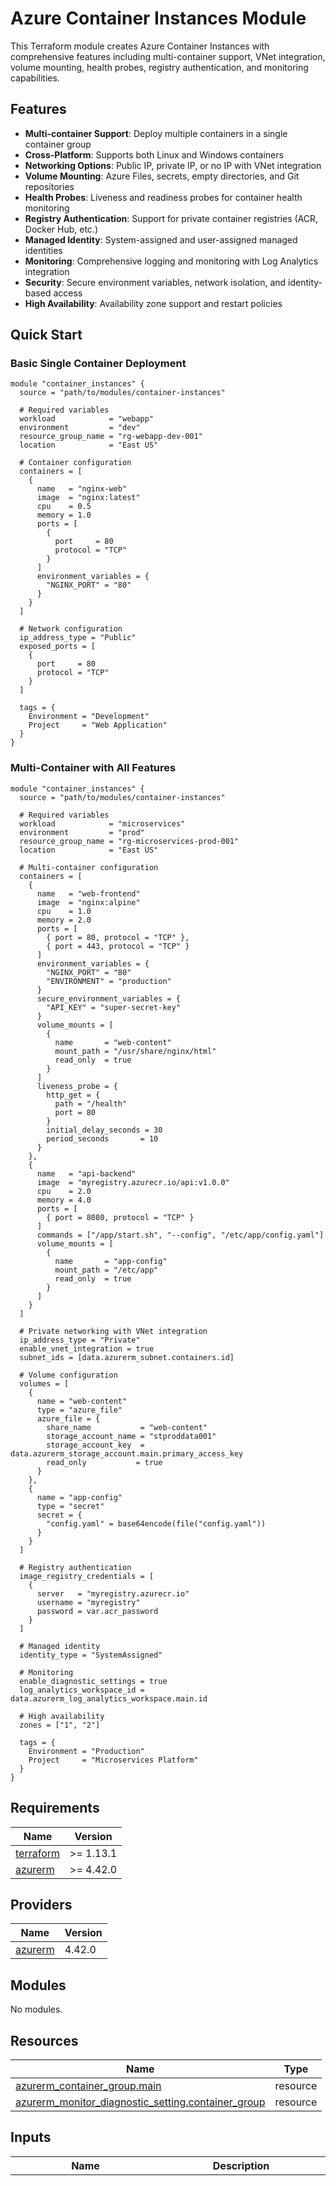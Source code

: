 # Azure Container Instances Module

This Terraform module creates Azure Container Instances with comprehensive features including multi-container support, VNet integration, volume mounting, health probes, registry authentication, and monitoring capabilities.

## Features

- **Multi-container Support**: Deploy multiple containers in a single container group
- **Cross-Platform**: Supports both Linux and Windows containers
- **Networking Options**: Public IP, private IP, or no IP with VNet integration
- **Volume Mounting**: Azure Files, secrets, empty directories, and Git repositories
- **Health Probes**: Liveness and readiness probes for container health monitoring
- **Registry Authentication**: Support for private container registries (ACR, Docker Hub, etc.)
- **Managed Identity**: System-assigned and user-assigned managed identities
- **Monitoring**: Comprehensive logging and monitoring with Log Analytics integration
- **Security**: Secure environment variables, network isolation, and identity-based access
- **High Availability**: Availability zone support and restart policies

## Quick Start

### Basic Single Container Deployment

```hcl
module "container_instances" {
  source = "path/to/modules/container-instances"

  # Required variables
  workload            = "webapp"
  environment         = "dev"
  resource_group_name = "rg-webapp-dev-001"
  location            = "East US"

  # Container configuration
  containers = [
    {
      name   = "nginx-web"
      image  = "nginx:latest"
      cpu    = 0.5
      memory = 1.0
      ports = [
        {
          port     = 80
          protocol = "TCP"
        }
      ]
      environment_variables = {
        "NGINX_PORT" = "80"
      }
    }
  ]

  # Network configuration
  ip_address_type = "Public"
  exposed_ports = [
    {
      port     = 80
      protocol = "TCP"
    }
  ]

  tags = {
    Environment = "Development"
    Project     = "Web Application"
  }
}
```

### Multi-Container with All Features

```hcl
module "container_instances" {
  source = "path/to/modules/container-instances"

  # Required variables
  workload            = "microservices"
  environment         = "prod"
  resource_group_name = "rg-microservices-prod-001"
  location            = "East US"

  # Multi-container configuration
  containers = [
    {
      name   = "web-frontend"
      image  = "nginx:alpine"
      cpu    = 1.0
      memory = 2.0
      ports = [
        { port = 80, protocol = "TCP" },
        { port = 443, protocol = "TCP" }
      ]
      environment_variables = {
        "NGINX_PORT" = "80"
        "ENVIRONMENT" = "production"
      }
      secure_environment_variables = {
        "API_KEY" = "super-secret-key"
      }
      volume_mounts = [
        {
          name       = "web-content"
          mount_path = "/usr/share/nginx/html"
          read_only  = true
        }
      ]
      liveness_probe = {
        http_get = {
          path = "/health"
          port = 80
        }
        initial_delay_seconds = 30
        period_seconds       = 10
      }
    },
    {
      name   = "api-backend"
      image  = "myregistry.azurecr.io/api:v1.0.0"
      cpu    = 2.0
      memory = 4.0
      ports = [
        { port = 8080, protocol = "TCP" }
      ]
      commands = ["/app/start.sh", "--config", "/etc/app/config.yaml"]
      volume_mounts = [
        {
          name       = "app-config"
          mount_path = "/etc/app"
          read_only  = true
        }
      ]
    }
  ]

  # Private networking with VNet integration
  ip_address_type = "Private"
  enable_vnet_integration = true
  subnet_ids = [data.azurerm_subnet.containers.id]

  # Volume configuration
  volumes = [
    {
      name = "web-content"
      type = "azure_file"
      azure_file = {
        share_name           = "web-content"
        storage_account_name = "stproddata001"
        storage_account_key  = data.azurerm_storage_account.main.primary_access_key
        read_only           = true
      }
    },
    {
      name = "app-config"
      type = "secret"
      secret = {
        "config.yaml" = base64encode(file("config.yaml"))
      }
    }
  ]

  # Registry authentication
  image_registry_credentials = [
    {
      server   = "myregistry.azurecr.io"
      username = "myregistry"
      password = var.acr_password
    }
  ]

  # Managed identity
  identity_type = "SystemAssigned"

  # Monitoring
  enable_diagnostic_settings = true
  log_analytics_workspace_id = data.azurerm_log_analytics_workspace.main.id

  # High availability
  zones = ["1", "2"]

  tags = {
    Environment = "Production"
    Project     = "Microservices Platform"
  }
}
```


<!-- BEGIN_TF_DOCS -->
## Requirements

| Name                                                                      | Version   |
| ------------------------------------------------------------------------- | --------- |
| <a name="requirement_terraform"></a> [terraform](#requirement\_terraform) | >= 1.13.1 |
| <a name="requirement_azurerm"></a> [azurerm](#requirement\_azurerm)       | >= 4.42.0 |

## Providers

| Name                                                          | Version |
| ------------------------------------------------------------- | ------- |
| <a name="provider_azurerm"></a> [azurerm](#provider\_azurerm) | 4.42.0  |

## Modules

No modules.

## Resources

| Name                                                                                                                                                             | Type     |
| ---------------------------------------------------------------------------------------------------------------------------------------------------------------- | -------- |
| [azurerm_container_group.main](https://registry.terraform.io/providers/hashicorp/azurerm/latest/docs/resources/container_group)                                  | resource |
| [azurerm_monitor_diagnostic_setting.container_group](https://registry.terraform.io/providers/hashicorp/azurerm/latest/docs/resources/monitor_diagnostic_setting) | resource |

## Inputs

| Name                                                                                                                        | Description                                                                                                      | Type                                                                                                                                                                                                                                                                                                                                                                                                                                                                                                                                                                                                                                                                                                                                                                                                                                                                                                                                                                                                                                                                                                                                                                                                                                                                                                                                                                                                                                                                                                                                                                                                                                                                                                                                                    | Default                                         | Required |
| --------------------------------------------------------------------------------------------------------------------------- | ---------------------------------------------------------------------------------------------------------------- | ------------------------------------------------------------------------------------------------------------------------------------------------------------------------------------------------------------------------------------------------------------------------------------------------------------------------------------------------------------------------------------------------------------------------------------------------------------------------------------------------------------------------------------------------------------------------------------------------------------------------------------------------------------------------------------------------------------------------------------------------------------------------------------------------------------------------------------------------------------------------------------------------------------------------------------------------------------------------------------------------------------------------------------------------------------------------------------------------------------------------------------------------------------------------------------------------------------------------------------------------------------------------------------------------------------------------------------------------------------------------------------------------------------------------------------------------------------------------------------------------------------------------------------------------------------------------------------------------------------------------------------------------------------------------------------------------------------------------------------------------------- | ----------------------------------------------- | :------: |
| <a name="input_containers"></a> [containers](#input\_containers)                                                            | List of containers to deploy in the container group                                                              | <pre>list(object({<br/>    name   = string<br/>    image  = string<br/>    cpu    = number<br/>    memory = number<br/>    ports = optional(list(object({<br/>      port     = number<br/>      protocol = optional(string, "TCP")<br/>    })), [])<br/>    environment_variables        = optional(map(string), {})<br/>    secure_environment_variables = optional(map(string), {})<br/>    commands                     = optional(list(string), [])<br/>    volume_mounts = optional(list(object({<br/>      name       = string<br/>      mount_path = string<br/>      read_only  = optional(bool, false)<br/>    })), [])<br/>    liveness_probe = optional(object({<br/>      exec = optional(list(string))<br/>      http_get = optional(object({<br/>        path   = optional(string)<br/>        port   = number<br/>        scheme = optional(string, "HTTP")<br/>      }))<br/>      initial_delay_seconds = optional(number, 0)<br/>      period_seconds        = optional(number, 10)<br/>      failure_threshold     = optional(number, 3)<br/>      success_threshold     = optional(number, 1)<br/>      timeout_seconds       = optional(number, 1)<br/>    }))<br/>    readiness_probe = optional(object({<br/>      exec = optional(list(string))<br/>      http_get = optional(object({<br/>        path   = optional(string)<br/>        port   = number<br/>        scheme = optional(string, "HTTP")<br/>      }))<br/>      initial_delay_seconds = optional(number, 0)<br/>      period_seconds        = optional(number, 10)<br/>      failure_threshold     = optional(number, 3)<br/>      success_threshold     = optional(number, 1)<br/>      timeout_seconds       = optional(number, 1)<br/>    }))<br/>  }))</pre> | n/a                                             |   yes    |
| <a name="input_diagnostic_logs"></a> [diagnostic\_logs](#input\_diagnostic\_logs)                                           | List of log categories to enable for diagnostic settings                                                         | `list(string)`                                                                                                                                                                                                                                                                                                                                                                                                                                                                                                                                                                                                                                                                                                                                                                                                                                                                                                                                                                                                                                                                                                                                                                                                                                                                                                                                                                                                                                                                                                                                                                                                                                                                                                                                          | <pre>[<br/>  "ContainerInstanceLog"<br/>]</pre> |    no    |
| <a name="input_diagnostic_metrics"></a> [diagnostic\_metrics](#input\_diagnostic\_metrics)                                  | List of metric categories to enable for diagnostic settings                                                      | `list(string)`                                                                                                                                                                                                                                                                                                                                                                                                                                                                                                                                                                                                                                                                                                                                                                                                                                                                                                                                                                                                                                                                                                                                                                                                                                                                                                                                                                                                                                                                                                                                                                                                                                                                                                                                          | <pre>[<br/>  "AllMetrics"<br/>]</pre>           |    no    |
| <a name="input_dns_name_label"></a> [dns\_name\_label](#input\_dns\_name\_label)                                            | The DNS name label for the container group                                                                       | `string`                                                                                                                                                                                                                                                                                                                                                                                                                                                                                                                                                                                                                                                                                                                                                                                                                                                                                                                                                                                                                                                                                                                                                                                                                                                                                                                                                                                                                                                                                                                                                                                                                                                                                                                                                | `null`                                          |    no    |
| <a name="input_dns_name_label_reuse_policy"></a> [dns\_name\_label\_reuse\_policy](#input\_dns\_name\_label\_reuse\_policy) | The DNS name label reuse policy (Unsecure, TenantReuse, SubscriptionReuse, ResourceGroupReuse, Noreuse)          | `string`                                                                                                                                                                                                                                                                                                                                                                                                                                                                                                                                                                                                                                                                                                                                                                                                                                                                                                                                                                                                                                                                                                                                                                                                                                                                                                                                                                                                                                                                                                                                                                                                                                                                                                                                                | `"Unsecure"`                                    |    no    |
| <a name="input_enable_diagnostic_settings"></a> [enable\_diagnostic\_settings](#input\_enable\_diagnostic\_settings)        | Enable diagnostic settings for the container group                                                               | `bool`                                                                                                                                                                                                                                                                                                                                                                                                                                                                                                                                                                                                                                                                                                                                                                                                                                                                                                                                                                                                                                                                                                                                                                                                                                                                                                                                                                                                                                                                                                                                                                                                                                                                                                                                                  | `false`                                         |    no    |
| <a name="input_enable_public_ip"></a> [enable\_public\_ip](#input\_enable\_public\_ip)                                      | Enable public IP address for the container group                                                                 | `bool`                                                                                                                                                                                                                                                                                                                                                                                                                                                                                                                                                                                                                                                                                                                                                                                                                                                                                                                                                                                                                                                                                                                                                                                                                                                                                                                                                                                                                                                                                                                                                                                                                                                                                                                                                  | `true`                                          |    no    |
| <a name="input_enable_vnet_integration"></a> [enable\_vnet\_integration](#input\_enable\_vnet\_integration)                 | Enable VNet integration for the container group                                                                  | `bool`                                                                                                                                                                                                                                                                                                                                                                                                                                                                                                                                                                                                                                                                                                                                                                                                                                                                                                                                                                                                                                                                                                                                                                                                                                                                                                                                                                                                                                                                                                                                                                                                                                                                                                                                                  | `false`                                         |    no    |
| <a name="input_environment"></a> [environment](#input\_environment)                                                         | The environment name                                                                                             | `string`                                                                                                                                                                                                                                                                                                                                                                                                                                                                                                                                                                                                                                                                                                                                                                                                                                                                                                                                                                                                                                                                                                                                                                                                                                                                                                                                                                                                                                                                                                                                                                                                                                                                                                                                                | n/a                                             |   yes    |
| <a name="input_exposed_ports"></a> [exposed\_ports](#input\_exposed\_ports)                                                 | List of ports to expose on the container group                                                                   | <pre>list(object({<br/>    port     = number<br/>    protocol = optional(string, "TCP")<br/>  }))</pre>                                                                                                                                                                                                                                                                                                                                                                                                                                                                                                                                                                                                                                                                                                                                                                                                                                                                                                                                                                                                                                                                                                                                                                                                                                                                                                                                                                                                                                                                                                                                                                                                                                                 | `[]`                                            |    no    |
| <a name="input_identity_ids"></a> [identity\_ids](#input\_identity\_ids)                                                    | List of user assigned identity IDs                                                                               | `list(string)`                                                                                                                                                                                                                                                                                                                                                                                                                                                                                                                                                                                                                                                                                                                                                                                                                                                                                                                                                                                                                                                                                                                                                                                                                                                                                                                                                                                                                                                                                                                                                                                                                                                                                                                                          | `[]`                                            |    no    |
| <a name="input_identity_type"></a> [identity\_type](#input\_identity\_type)                                                 | The type of managed identity for the container group (SystemAssigned, UserAssigned, SystemAssigned,UserAssigned) | `string`                                                                                                                                                                                                                                                                                                                                                                                                                                                                                                                                                                                                                                                                                                                                                                                                                                                                                                                                                                                                                                                                                                                                                                                                                                                                                                                                                                                                                                                                                                                                                                                                                                                                                                                                                | `null`                                          |    no    |
| <a name="input_image_registry_credentials"></a> [image\_registry\_credentials](#input\_image\_registry\_credentials)        | List of image registry credentials                                                                               | <pre>list(object({<br/>    server   = string<br/>    username = string<br/>    password = string<br/>  }))</pre>                                                                                                                                                                                                                                                                                                                                                                                                                                                                                                                                                                                                                                                                                                                                                                                                                                                                                                                                                                                                                                                                                                                                                                                                                                                                                                                                                                                                                                                                                                                                                                                                                                        | `[]`                                            |    no    |
| <a name="input_ip_address_type"></a> [ip\_address\_type](#input\_ip\_address\_type)                                         | The IP address type for the container group (Public, Private, None)                                              | `string`                                                                                                                                                                                                                                                                                                                                                                                                                                                                                                                                                                                                                                                                                                                                                                                                                                                                                                                                                                                                                                                                                                                                                                                                                                                                                                                                                                                                                                                                                                                                                                                                                                                                                                                                                | `"Public"`                                      |    no    |
| <a name="input_location"></a> [location](#input\_location)                                                                  | The Azure region                                                                                                 | `string`                                                                                                                                                                                                                                                                                                                                                                                                                                                                                                                                                                                                                                                                                                                                                                                                                                                                                                                                                                                                                                                                                                                                                                                                                                                                                                                                                                                                                                                                                                                                                                                                                                                                                                                                                | n/a                                             |   yes    |
| <a name="input_log_analytics_workspace_id"></a> [log\_analytics\_workspace\_id](#input\_log\_analytics\_workspace\_id)      | Log Analytics workspace ID for diagnostic settings                                                               | `string`                                                                                                                                                                                                                                                                                                                                                                                                                                                                                                                                                                                                                                                                                                                                                                                                                                                                                                                                                                                                                                                                                                                                                                                                                                                                                                                                                                                                                                                                                                                                                                                                                                                                                                                                                | `null`                                          |    no    |
| <a name="input_os_type"></a> [os\_type](#input\_os\_type)                                                                   | The operating system type for the container group (Linux or Windows)                                             | `string`                                                                                                                                                                                                                                                                                                                                                                                                                                                                                                                                                                                                                                                                                                                                                                                                                                                                                                                                                                                                                                                                                                                                                                                                                                                                                                                                                                                                                                                                                                                                                                                                                                                                                                                                                | `"Linux"`                                       |    no    |
| <a name="input_priority"></a> [priority](#input\_priority)                                                                  | The priority of the container group (Regular, Spot)                                                              | `string`                                                                                                                                                                                                                                                                                                                                                                                                                                                                                                                                                                                                                                                                                                                                                                                                                                                                                                                                                                                                                                                                                                                                                                                                                                                                                                                                                                                                                                                                                                                                                                                                                                                                                                                                                | `"Regular"`                                     |    no    |
| <a name="input_resource_group_name"></a> [resource\_group\_name](#input\_resource\_group\_name)                             | The name of the resource group                                                                                   | `string`                                                                                                                                                                                                                                                                                                                                                                                                                                                                                                                                                                                                                                                                                                                                                                                                                                                                                                                                                                                                                                                                                                                                                                                                                                                                                                                                                                                                                                                                                                                                                                                                                                                                                                                                                | n/a                                             |   yes    |
| <a name="input_restart_policy"></a> [restart\_policy](#input\_restart\_policy)                                              | The restart policy for the container group (Always, OnFailure, Never)                                            | `string`                                                                                                                                                                                                                                                                                                                                                                                                                                                                                                                                                                                                                                                                                                                                                                                                                                                                                                                                                                                                                                                                                                                                                                                                                                                                                                                                                                                                                                                                                                                                                                                                                                                                                                                                                | `"Always"`                                      |    no    |
| <a name="input_subnet_ids"></a> [subnet\_ids](#input\_subnet\_ids)                                                          | List of subnet IDs for VNet integration                                                                          | `list(string)`                                                                                                                                                                                                                                                                                                                                                                                                                                                                                                                                                                                                                                                                                                                                                                                                                                                                                                                                                                                                                                                                                                                                                                                                                                                                                                                                                                                                                                                                                                                                                                                                                                                                                                                                          | `[]`                                            |    no    |
| <a name="input_tags"></a> [tags](#input\_tags)                                                                              | A map of tags to assign to the resources                                                                         | `map(string)`                                                                                                                                                                                                                                                                                                                                                                                                                                                                                                                                                                                                                                                                                                                                                                                                                                                                                                                                                                                                                                                                                                                                                                                                                                                                                                                                                                                                                                                                                                                                                                                                                                                                                                                                           | `{}`                                            |    no    |
| <a name="input_workload"></a> [workload](#input\_workload)                                                                  | The workload name                                                                                                | `string`                                                                                                                                                                                                                                                                                                                                                                                                                                                                                                                                                                                                                                                                                                                                                                                                                                                                                                                                                                                                                                                                                                                                                                                                                                                                                                                                                                                                                                                                                                                                                                                                                                                                                                                                                | n/a                                             |   yes    |
| <a name="input_zones"></a> [zones](#input\_zones)                                                                           | List of availability zones for the container group                                                               | `list(string)`                                                                                                                                                                                                                                                                                                                                                                                                                                                                                                                                                                                                                                                                                                                                                                                                                                                                                                                                                                                                                                                                                                                                                                                                                                                                                                                                                                                                                                                                                                                                                                                                                                                                                                                                          | `[]`                                            |    no    |

## Outputs

| Name                                                                                                                                                  | Description                                                |
| ----------------------------------------------------------------------------------------------------------------------------------------------------- | ---------------------------------------------------------- |
| <a name="output_container_count"></a> [container\_count](#output\_container\_count)                                                                   | Number of containers in the Container Group                |
| <a name="output_container_group_id"></a> [container\_group\_id](#output\_container\_group\_id)                                                        | The ID of the Container Group                              |
| <a name="output_container_group_location"></a> [container\_group\_location](#output\_container\_group\_location)                                      | The location of the Container Group                        |
| <a name="output_container_group_name"></a> [container\_group\_name](#output\_container\_group\_name)                                                  | The name of the Container Group                            |
| <a name="output_container_group_os_type"></a> [container\_group\_os\_type](#output\_container\_group\_os\_type)                                       | The OS type of the Container Group                         |
| <a name="output_container_group_resource_group_name"></a> [container\_group\_resource\_group\_name](#output\_container\_group\_resource\_group\_name) | The resource group name of the Container Group             |
| <a name="output_container_group_restart_policy"></a> [container\_group\_restart\_policy](#output\_container\_group\_restart\_policy)                  | The restart policy of the Container Group                  |
| <a name="output_container_group_summary"></a> [container\_group\_summary](#output\_container\_group\_summary)                                         | Summary of the Container Group deployment                  |
| <a name="output_container_names"></a> [container\_names](#output\_container\_names)                                                                   | List of container names in the Container Group             |
| <a name="output_containers"></a> [containers](#output\_containers)                                                                                    | Information about the containers in the Container Group    |
| <a name="output_diagnostic_settings_enabled"></a> [diagnostic\_settings\_enabled](#output\_diagnostic\_settings\_enabled)                             | Whether diagnostic settings are enabled                    |
| <a name="output_diagnostic_settings_id"></a> [diagnostic\_settings\_id](#output\_diagnostic\_settings\_id)                                            | The ID of the diagnostic settings                          |
| <a name="output_dns_name_label"></a> [dns\_name\_label](#output\_dns\_name\_label)                                                                    | The DNS name label of the Container Group                  |
| <a name="output_environment"></a> [environment](#output\_environment)                                                                                 | The environment name                                       |
| <a name="output_exposed_ports"></a> [exposed\_ports](#output\_exposed\_ports)                                                                         | The exposed ports of the Container Group                   |
| <a name="output_fqdn"></a> [fqdn](#output\_fqdn)                                                                                                      | The FQDN of the Container Group                            |
| <a name="output_identity"></a> [identity](#output\_identity)                                                                                          | The managed identity of the Container Group                |
| <a name="output_image_registry_credentials_count"></a> [image\_registry\_credentials\_count](#output\_image\_registry\_credentials\_count)            | Number of image registry credentials configured            |
| <a name="output_ip_address"></a> [ip\_address](#output\_ip\_address)                                                                                  | The IP address of the Container Group                      |
| <a name="output_ip_address_type"></a> [ip\_address\_type](#output\_ip\_address\_type)                                                                 | The IP address type of the Container Group                 |
| <a name="output_location"></a> [location](#output\_location)                                                                                          | The Azure region where resources are deployed              |
| <a name="output_monitoring_configuration"></a> [monitoring\_configuration](#output\_monitoring\_configuration)                                        | Monitoring configuration of the Container Group            |
| <a name="output_network_configuration"></a> [network\_configuration](#output\_network\_configuration)                                                 | Network configuration of the Container Group               |
| <a name="output_principal_id"></a> [principal\_id](#output\_principal\_id)                                                                            | The principal ID of the Container Group's managed identity |
| <a name="output_registry_servers"></a> [registry\_servers](#output\_registry\_servers)                                                                | List of registry servers configured                        |
| <a name="output_resource_group_name"></a> [resource\_group\_name](#output\_resource\_group\_name)                                                     | The name of the resource group                             |
| <a name="output_runtime_configuration"></a> [runtime\_configuration](#output\_runtime\_configuration)                                                 | Runtime configuration of the Container Group               |
| <a name="output_security_configuration"></a> [security\_configuration](#output\_security\_configuration)                                              | Security configuration of the Container Group              |
| <a name="output_subnet_ids"></a> [subnet\_ids](#output\_subnet\_ids)                                                                                  | The subnet IDs used for VNet integration                   |
| <a name="output_tags"></a> [tags](#output\_tags)                                                                                                      | The tags applied to the resources                          |
| <a name="output_tenant_id"></a> [tenant\_id](#output\_tenant\_id)                                                                                     | The tenant ID of the Container Group's managed identity    |
| <a name="output_vnet_integration_enabled"></a> [vnet\_integration\_enabled](#output\_vnet\_integration\_enabled)                                      | Whether VNet integration is enabled                        |
| <a name="output_workload"></a> [workload](#output\_workload)                                                                                          | The workload name                                          |
<!-- END_TF_DOCS -->



## Container Configuration

### Container Object Structure

```hcl
containers = [
  {
    name   = "container-name"
    image  = "nginx:latest"
    cpu    = 1.0    # CPU cores (0.1 to 4.0)
    memory = 2.0    # Memory in GB (0.1 to 16.0)
    
    # Optional: Port configuration
    ports = [
      {
        port     = 80
        protocol = "TCP"  # TCP or UDP
      }
    ]
    
    # Optional: Environment variables
    environment_variables = {
      "ENV_VAR" = "value"
    }
    
    # Optional: Secure environment variables
    secure_environment_variables = {
      "SECRET_VAR" = "secret-value"
    }
    
    # Optional: Custom commands
    commands = ["/app/start.sh", "--config", "/etc/config.yaml"]
    
    # Optional: Volume mounts
    volume_mounts = [
      {
        name       = "volume-name"
        mount_path = "/mnt/data"
        read_only  = false
      }
    ]
    
    # Optional: Health probes
    liveness_probe = {
      http_get = {
        path   = "/health"
        port   = 80
        scheme = "HTTP"
      }
      initial_delay_seconds = 30
      period_seconds       = 10
      failure_threshold    = 3
      success_threshold    = 1
      timeout_seconds      = 5
    }
    
    readiness_probe = {
      http_get = {
        path   = "/ready"
        port   = 80
        scheme = "HTTP"
      }
      initial_delay_seconds = 5
      period_seconds       = 5
      failure_threshold    = 3
      success_threshold    = 1
      timeout_seconds      = 3
    }
  }
]
```

## Volume Types

### Azure Files Volume

```hcl
volumes = [
  {
    name = "azure-files-volume"
    type = "azure_file"
    azure_file = {
      share_name           = "data-share"
      storage_account_name = "mystorageaccount"
      storage_account_key  = "storage-key"
      read_only           = false
    }
  }
]
```

### Secret Volume

```hcl
volumes = [
  {
    name = "secret-volume"
    type = "secret"
    secret = {
      "config.json" = base64encode(jsonencode({
        database = {
          host = "db.example.com"
          port = 5432
        }
      }))
    }
  }
]
```

### Empty Directory Volume

```hcl
volumes = [
  {
    name = "temp-volume"
    type = "empty_dir"
    empty_dir = {}
  }
]
```

### Git Repository Volume

```hcl
volumes = [
  {
    name = "git-volume"
    type = "git_repo"
    git_repo = {
      url       = "https://github.com/example/config.git"
      directory = "production"
      revision  = "main"
    }
  }
]
```

## Health Probes

### HTTP Health Probe

```hcl
liveness_probe = {
  http_get = {
    path   = "/health"
    port   = 80
    scheme = "HTTP"
  }
  initial_delay_seconds = 30
  period_seconds       = 10
  failure_threshold    = 3
  success_threshold    = 1
  timeout_seconds      = 5
}
```

### Exec Health Probe

```hcl
liveness_probe = {
  exec = ["cat", "/tmp/healthy"]
  initial_delay_seconds = 30
  period_seconds       = 10
  failure_threshold    = 3
  success_threshold    = 1
  timeout_seconds      = 5
}
```

## Networking

### Public IP with DNS

```hcl
ip_address_type = "Public"
dns_name_label  = "my-app-prod"
exposed_ports = [
  {
    port     = 80
    protocol = "TCP"
  }
]
```

### Private IP with VNet Integration

```hcl
ip_address_type = "Private"
enable_vnet_integration = true
subnet_ids = [
  "/subscriptions/.../subnets/container-subnet"
]
```

### No Public IP

```hcl
ip_address_type = "None"
```

## Security

### Managed Identity

```hcl
# System-assigned identity
identity_type = "SystemAssigned"

# User-assigned identity
identity_type = "UserAssigned"
identity_ids = [
  "/subscriptions/.../userAssignedIdentities/my-identity"
]

# Both system and user-assigned
identity_type = "SystemAssigned, UserAssigned"
identity_ids = [
  "/subscriptions/.../userAssignedIdentities/my-identity"
]
```

### Container Registry Authentication

```hcl
image_registry_credentials = [
  {
    server   = "myregistry.azurecr.io"
    username = "myregistry"
    password = var.acr_password
  },
  {
    server   = "docker.io"
    username = "dockerhub-user"
    password = var.dockerhub_password
  }
]
```

## Monitoring

### Diagnostic Settings

```hcl
enable_diagnostic_settings = true
log_analytics_workspace_id = "/subscriptions/.../workspaces/my-workspace"
diagnostic_logs = [
  "ContainerInstanceLog"
]
diagnostic_metrics = [
  "AllMetrics"
]
```

## High Availability

### Availability Zones

```hcl
zones = ["1", "2", "3"]
```

### Restart Policies

```hcl
restart_policy = "Always"    # Always restart containers
restart_policy = "OnFailure" # Restart only on failure
restart_policy = "Never"     # Never restart containers
```

### Spot Instances

```hcl
priority = "Spot"  # Use spot instances for cost savings
```

## Examples

- [Basic](examples/basic/) - Simple single container deployment
- [Complete](examples/complete/) - Full-featured multi-container deployment with all options

## Testing

This module includes comprehensive Terraform tests:

```bash
# Run all tests
terraform test

# Run specific test files
terraform test -filter=basic.tftest.hcl
terraform test -filter=validation.tftest.hcl
terraform test -filter=outputs.tftest.hcl
```

### Test Coverage

- **Basic Functionality**: Container group creation, multi-container deployments, volume mounting
- **Validation**: Input validation for all parameters and error handling
- **Outputs**: Verification that all outputs are populated correctly

## Use Cases

### Web Applications

Deploy web applications with load balancers, databases, and caching layers in a single container group.

### Batch Processing

Run batch jobs with automatic restart policies and resource limits.

### CI/CD Agents

Deploy build agents with VNet integration for secure access to internal resources.

### Microservices

Deploy microservices with service discovery, health checks, and monitoring.

### Development Environments

Create temporary development environments with easy cleanup.

## Best Practices

### Resource Allocation

- Start with smaller CPU/memory allocations and scale up as needed
- Use resource limits to prevent containers from consuming excessive resources
- Monitor resource usage and adjust allocations accordingly

### Security

- Use managed identities instead of service principals when possible
- Store sensitive data in Azure Key Vault and reference via secure environment variables
- Use private networking for production workloads
- Enable diagnostic logging for security monitoring

### Networking

- Use VNet integration for secure communication with other Azure resources
- Implement proper network security groups and firewall rules
- Use private endpoints for storage accounts and other dependencies

### Monitoring

- Enable diagnostic settings and send logs to Log Analytics
- Implement health probes for all containers
- Set up alerts for container failures and resource exhaustion
- Use Application Insights for application-level monitoring

### Cost Optimization

- Use spot instances for non-critical workloads
- Implement proper restart policies to avoid unnecessary restarts
- Right-size containers based on actual resource usage
- Use availability zones only when high availability is required

## Troubleshooting

### Common Issues

1. **Container fails to start**: Check container logs and ensure image is accessible
2. **Network connectivity issues**: Verify VNet configuration and security groups
3. **Volume mount failures**: Ensure storage account access and file share permissions
4. **Health probe failures**: Verify probe configuration and application endpoints

### Debugging Commands

```bash
# Check container group status
az container show --resource-group <rg-name> --name <container-group-name>

# View container logs
az container logs --resource-group <rg-name> --name <container-group-name> --container-name <container-name>

# Execute commands in container
az container exec --resource-group <rg-name> --name <container-group-name> --container-name <container-name> --exec-command "/bin/bash"

# Monitor container metrics
az monitor metrics list --resource <container-group-id> --metric "CpuUsage,MemoryUsage"
```

## Migration

### From Docker Compose

Convert Docker Compose files to container group configurations:

1. Map services to containers
2. Convert volumes to Azure Files or secrets
3. Update networking configuration
4. Add health checks and monitoring

### From Kubernetes

Migrate Kubernetes deployments:

1. Convert pods to container groups
2. Map persistent volumes to Azure Files
3. Update service discovery and networking
4. Implement health checks and monitoring

## Contributing

1. Fork the repository
2. Create a feature branch
3. Make your changes
4. Ensure all tests pass
5. Submit a pull request

## License

This project is licensed under the Apache License 2.0 - see the [LICENSE](../../LICENSE) file for details.
